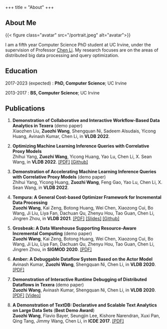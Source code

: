 +++
title = "About"
+++

## About Me

{{< figure class="avatar" src="/portrait.jpeg" alt="avatar">}}

I am a fifth year Computer Science PhD student at UC Irvine, under the supervision of Professor [Chen Li](https://chenli.ics.uci.edu). My research focuses are on the areas of distributed big data processing and query optimization.

## Education
2017-2023 (expected)
:   **PhD, Computer Science**; UC Irvine

2013-2017
:   **BS, Computer Science**; UC Irvine

<!-- ## Work Experience
2017-2023 (expected)
:   **PhD, Computer Science**; UC Irvine

2013-2017
:   **BS, Computer Science**; UC Irvine -->

<!-- ## Research Interest

- Distributed Data Processing
- Data Management
- Query Optimization -->


## Publications

1. **Demonstration of Collaborative and Interactive Workflow-Based Data Analytics in Texera** (demo paper)   
Xiaozhen Liu, **Zuozhi Wang**, Shengquan Ni, Sadeem Alsudais, Yicong Huang, Avinash Kumar, Chen Li, in **VLDB 2022**.

1. **Optimizing Machine Learning Inference Queries with Correlative Proxy Models**   
Zhihui Yang, **Zuozhi Wang**, Yicong Huang, Yao Lu, Chen Li, X. Sean Wang, in **VLDB 2022**. [[PDF]](https://arxiv.org/pdf/2201.00309.pdf) [[Github]](https://github.com/ZhihuiYangCS/CorrProxies)
1. **Demonstration of Accelerating Machine Learning Inference Queries with Correlative Proxy Models** (demo paper)   
Zhihui Yang, Yicong Huang, **Zuozhi Wang**, Feng Gao, Yao Lu, Chen Li, X. Sean Wang, in **VLDB 2022**.
1. **Tempura: A General Cost-based Optimizer Framework for Incremental Data Processing**   
**Zuozhi Wang**, Kai Zeng, Botong Huang, Wei Chen, Xiaozong Cui, Bo Wang, Ji Liu, Liya Fan, Dachuan Qu, Zhenyu Hou, Tao Guan, Chen Li, Jingren Zhou, in **VLDB 2021**. [[PDF]](http://vldb.org/pvldb/vol14/p14-wang.pdf) [[Slides]](https://www.slideshare.net/ZuozhiWang/tempura-a-general-costbased-optimizer-framework-for-incremental-data-processing) [[Github]](https://github.com/alibaba/cost-based-incremental-optimizer)
1. **Grosbeak: A Data Warehouse Supporting Resource-Aware Incremental Computing** (demo paper)   
**Zuozhi Wang**, Kai Zeng, Botong Huang, Wei Chen, Xiaozong Cui, Bo Wang, Ji Liu, Liya Fan, Dachuan Qu, Zhenyu Hou, Tao Guan, Chen Li, Jingren Zhou, in **SIGMOD 2020**. [[PDF]](https://dl.acm.org/doi/pdf/10.1145/3318464.3384708)
1. **Amber: A Debuggable Dataflow System Based on the Actor Model**   
Avinash Kumar, **Zuozhi Wang**, Shengquan Ni, Chen Li, in **VLDB 2020**. [[PDF]](https://vldb.org/pvldb/vol13/p740-kumar.pdf)
1. **Demonstration of Interactive Runtime Debugging of Distributed Dataflows in Texera** (demo paper)   
**Zuozhi Wang**, Avinash Kumar, Shengquan Ni, Chen Li, in **VLDB 2020**. [[PDF]](http://www.vldb.org/pvldb/vol13/p2953-wang.pdf) [[Video]](https://youtu.be/SP-XiDADbw0)
1. **A Demonstration of TextDB: Declarative and Scalable Text Analytics on Large Data Sets** (**Best Demo Award**)   
**Zuozhi Wang**, Flavio Bayer, Seungjin Lee, Kishore Narendran, Xuxi Pan, Qing Tang, Jimmy Wang, Chen Li, in **ICDE 2017**. [[PDF]](https://chenli.ics.uci.edu/files/icde2017-textdb-demo.pdf) 



<!-- ## References

* Foo Bar: Head of Department, Placeholder Names, Lorem
* John Doe: Associate Professor, Department of Computer Science, Ipsum

[^1]: This is the first footnote.
[^2]: This is the second footnote. -->